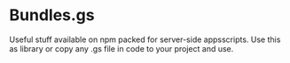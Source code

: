 # Bundles.gs
Useful stuff available on npm packed for server-side appsscripts. Use this as library or copy any .gs file in code to your project and use.
